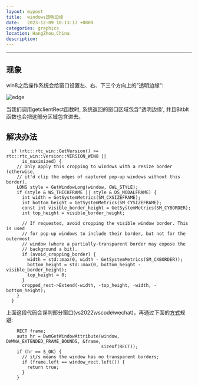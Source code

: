 ```yaml
---
layout: mypost
title:  windows透明边缘
date:   2023-12-09 10:13:17 +0800
categories: graphics
location: HangZhou,China
description:
---
```

---

## 现象

win8之后操作系统会给窗口设置左、右、下三个方向上的"透明边缘":

![edge](1.png)

当我们调用getclientRect函数时, 系统返回的窗口区域包含"透明边缘', 并且Bitblt函数也会把这部分区域包含进去。


## 解决办法

```
  if (rtc::rtc_win::GetVersion() >= rtc::rtc_win::Version::VERSION_WIN8 ||
      is_maximized) {
    // Only apply this cropping to windows with a resize border (otherwise,
    // it'd clip the edges of captured pop-up windows without this border).
    LONG style = GetWindowLong(window, GWL_STYLE);
    if (style & WS_THICKFRAME || style & DS_MODALFRAME) {
      int width = GetSystemMetrics(SM_CXSIZEFRAME);
      int bottom_height = GetSystemMetrics(SM_CYSIZEFRAME);
      const int visible_border_height = GetSystemMetrics(SM_CYBORDER);
      int top_height = visible_border_height;

      // If requested, avoid cropping the visible window border. This is used
      // for pop-up windows to include their border, but not for the outermost
      // window (where a partially-transparent border may expose the
      // background a bit).
      if (avoid_cropping_border) {
        width = std::max(0, width - GetSystemMetrics(SM_CXBORDER));
        bottom_height = std::max(0, bottom_height - visible_border_height);
        top_height = 0;
      }
      cropped_rect->Extend(-width, -top_height, -width, -bottom_height);
    }
  }

```

上面这段代码会误判部分窗口(vs2022\vscode\wechat)，再通过下面的[方式](https://stackoverflow.com/questions/34139450/getwindowrect-returns-a-size-including-invisible-borders/34143777#34143777)规避:


```
    RECT frame;
    auto hr = DwmGetWindowAttribute(window, DWMWA_EXTENDED_FRAME_BOUNDS, &frame,
                                    sizeof(RECT));
    if (hr == S_OK) {
      // it/s means the window has no transparent borders;
      if (frame.left == window_rect.left()) {
        return true;
      }
    }
```